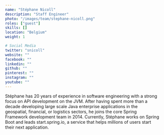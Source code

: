 ```yaml
---
name: "Stéphane Nicoll"
description: "Staff Engineer"
photo: "/images/team/stephane-nicoll.png"
roles: ["guest"]
skills: []
location: "Belgium"
weight: 1

# Social Media
twitter: "snicoll"
website: ""
facebook: ""
linkedin: ""
github: ""
pinterest: ""
instagram: ""
youtube: ""
---
```


Stéphane has 20 years of experience in software engineering with a strong focus on API development on the JVM. After having spent more than a decade developing large scale Java enterprise applications in the geospatial, financial, or logistics sectors, he joins the core Spring Framework development team in 2014. Currently, Stéphane works on Spring Boot and leads start.spring.io, a service that helps millions of users start their next application.

